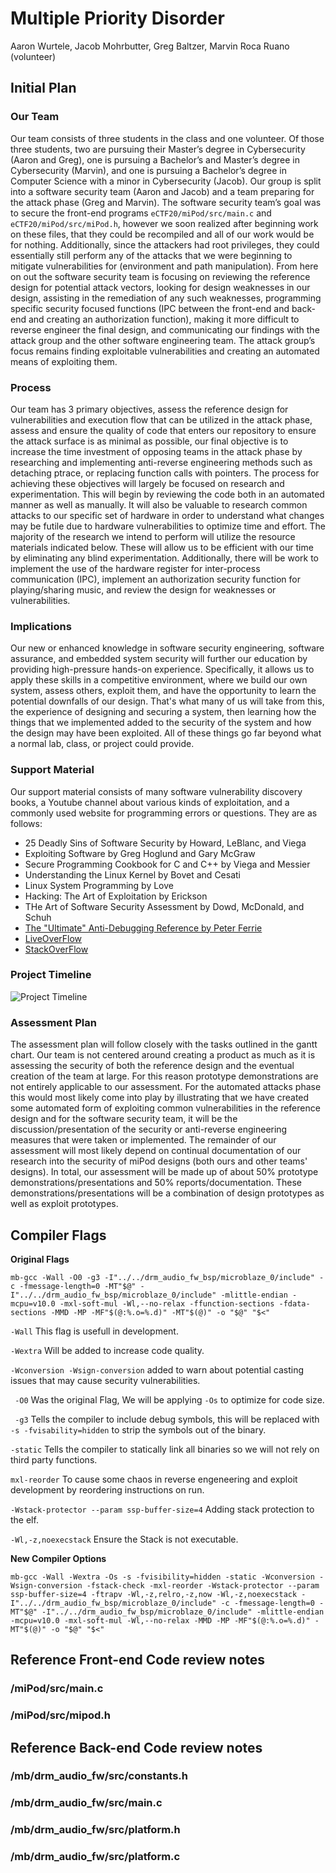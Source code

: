 # Multiple Priority Disorder
Aaron Wurtele, Jacob Mohrbutter, Greg Baltzer, Marvin Roca Ruano (volunteer)

## Initial Plan
### Our Team

Our team consists of three students in the class and one volunteer. Of those three students, two are pursuing their Master’s degree in Cybersecurity (Aaron and Greg), one is pursuing a Bachelor’s and Master’s degree in Cybersecurity (Marvin), and one is pursuing a Bachelor’s degree in Computer Science with a minor in Cybersecurity (Jacob). Our group is split into a software security team (Aaron and Jacob) and a team preparing for the attack phase (Greg and Marvin). The software security team’s goal was to secure the front-end programs <code>eCTF20/miPod/src/main.c</code> and <code>eCTF20/miPod/src/miPod.h</code>, however we soon realized after beginning work on these files, that they could be recompiled and all of our work would be for nothing. Additionally, since the attackers had root privileges, they could essentially still perform any of the attacks that we were beginning to mitigate vulnerabilities for (environment and path manipulation). From here on out the software security team is focusing on reviewing the reference design for potential attack vectors, looking for design weaknesses in our design, assisting in the remediation of any such weaknesses, programming specific security focused functions (IPC between the front-end and back-end and creating an authorization function), making it more difficult to reverse engineer the final design, and communicating our findings with the attack group and the other software engineering team. The attack group’s focus remains finding exploitable vulnerabilities and creating an automated means of exploiting them.

### Process

Our team has 3 primary objectives, assess the reference design for vulnerabilities and execution flow that can be utilized in the attack phase, assess and ensure the quality of code that enters our repository to ensure the attack surface is as minimal as possible, our final objective is to increase the time investment of opposing teams in the attack phase by researching and implementing anti-reverse engineering methods such as detaching ptrace, or replacing function calls with pointers. The process for achieving these objectives will largely be focused on research and experimentation. This will begin by reviewing the code both in an automated manner as well as manually. It will also be valuable to research common attacks to our specific set of hardware in order to understand what changes may be futile due to hardware vulnerabilities to optimize time and effort. The majority of the research we intend to perform will utilize the resource materials indicated below. These will allow us to be efficient with our time by eliminating any blind experimentation. Additionally, there will be work to implement the use of the hardware register for inter-process communication (IPC), implement an authorization security function for playing/sharing music, and review the design for weaknesses or vulnerabilities.

### Implications

Our new or enhanced knowledge in software security engineering, software assurance, and embedded system security will further our education by providing high-pressure hands-on experience. Specifically, it allows us to apply these skills in a competitive environment, where we build our own system, assess others, exploit them, and have the opportunity to learn the potential downfalls of our design. That's what many of us will take from this, the experience of designing and securing a system, then learning how the things that we implemented added to the security of the system and how the design may have been exploited. All of these things go far beyond what a normal lab, class, or project could provide.

### Support Material

Our support material consists of many software vulnerability discovery books, a Youtube channel about various kinds of exploitation, and a commonly used website for programming errors or questions. They are as follows:

* 25 Deadly Sins of Software Security by Howard, LeBlanc, and Viega
* Exploiting Software by Greg Hoglund and Gary McGraw
* Secure Programming Cookbook for C and C++ by Viega and Messier
* Understanding the Linux Kernel by Bovet and Cesati
* Linux System Programming by Love
* Hacking: The Art of Exploitation by Erickson
* THe Art of Software Security Assessment by Dowd, McDonald, and Schuh
* [The "Ultimate" Anti-Debugging Reference by Peter Ferrie](https://anti-reversing.com/Downloads/Anti-Reversing/The_Ultimate_Anti-Reversing_Reference.pdf)
* [LiveOverFlow](https://www.youtube.com/channel/UClcE-kVhqyiHCcjYwcpfj9w)
* [StackOverFlow](https://stackoverflow.com/)

### Project Timeline

![Project Timeline](/MPD-Timeline.png)

### Assessment Plan

The assessment plan will follow closely with the tasks outlined in the gantt chart. Our team is not centered around creating a product as much as it is assessing the security of both the reference design and the eventual creation of the team at large. For this reason prototype demonstrations are not entirely applicable to our assessment. For the automated attacks phase this would most likely come into play by illustrating that we have created some automated form of exploiting common vulnerabilities in the reference design and for the software security team, it will be the discussion/presentation of the security or anti-reverse engineering measures that were taken or implemented. The remainder of our assessment will most likely depend on continual documentation of our research into the security of miPod designs (both ours and other teams' designs). In total, our assessment will be made up of about 50% prototype demonstrations/presentations and 50% reports/documentation. These demonstrations/presentations will be a combination of design prototypes as well as exploit prototypes.

## Compiler Flags
**Original Flags**
~~~ 
mb-gcc -Wall -O0 -g3 -I"../../drm_audio_fw_bsp/microblaze_0/include" -c -fmessage-length=0 -MT"$@" -I"../../drm_audio_fw_bsp/microblaze_0/include" -mlittle-endian -mcpu=v10.0 -mxl-soft-mul -Wl,--no-relax -ffunction-sections -fdata-sections -MMD -MP -MF"$(@:%.o=%.d)" -MT"$(@)" -o "$@" "$<"
~~~

``-Wall`` This flag is usefull in development.

``-Wextra`` Will be added to increase code quality.

``-Wconversion -Wsign-conversion`` added to warn about potential casting issues that may cause security vulnerabilities.

`` -O0`` Was the original Flag, We will be applying ``-Os`` to optimize for code size.

`` -g3`` Tells the compiler to include debug symbols, this will be replaced with ``-s -fvisability=hidden`` to strip the symbols out of the binary.

``-static`` Tells the compiler to statically link all binaries so we will not rely on third party functions.

``mxl-reorder`` To cause some chaos in reverse engeneering and exploit development by reordering instructions on run.

``-Wstack-protector --param ssp-buffer-size=4`` Adding stack protection to the elf.

``-Wl,-z,noexecstack`` Ensure the Stack is not executable.

**New Compiler Options**
~~~
mb-gcc -Wall -Wextra -Os -s -fvisibility=hidden -static -Wconversion -Wsign-conversion -fstack-check -mxl-reorder -Wstack-protector --param ssp-buffer-size=4 -ftrapv -Wl,-z,relro,-z,now -Wl,-z,noexecstack -I"../../drm_audio_fw_bsp/microblaze_0/include" -c -fmessage-length=0 -MT"$@" -I"../../drm_audio_fw_bsp/microblaze_0/include" -mlittle-endian -mcpu=v10.0 -mxl-soft-mul -Wl,--no-relax -MMD -MP -MF"$(@:%.o=%.d)" -MT"$(@)" -o "$@" "$<"
~~~

## Reference Front-end Code review notes
### /miPod/src/main.c
### /miPod/src/mipod.h

## Reference Back-end Code review notes
### /mb/drm_audio_fw/src/constants.h
### /mb/drm_audio_fw/src/main.c
### /mb/drm_audio_fw/src/platform.h
### /mb/drm_audio_fw/src/platform.c


